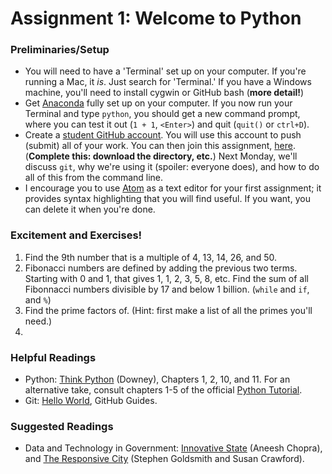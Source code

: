 # Assignment 1: Welcome to Python 

### Preliminaries/Setup
* You will need to have a 'Terminal' set up on your computer.  If you're running a Mac, it _is_.  Just search for 'Terminal.'  If you have a Windows machine, you'll need to install cygwin or GitHub bash (**more detail!**)
* Get [Anaconda](https://www.continuum.io/downloads) fully set up on your computer.  If you now run your Terminal and type `python`, you should get a new command prompt, where you can test it out (`1 + 1`, `<Enter>`) and quit (`quit()` or `ctrl+D`).
* Create a [student GitHub account](https://education.github.com/pack).  You will use this account to push (submit) all of your work.  You can then join this assignment, [here](https://classroom.github.com/classrooms/20690068-introduction-to-public-policy-30550-uc-harris).  (**Complete this: download the directory, etc.**)  Next Monday, we'll discuss `git`, why we're using it (spoiler: everyone does), and how to do all of this from the command line.
* I encourage you to use [Atom](atom.io) as a text editor for your first assignment; it provides syntax highlighting that you will find useful.  If you want, you can delete it when you're done.

### Excitement and Exercises!
1. Find the 9th number that is a multiple of 4, 13, 14, 26, and 50.
2. Fibonacci numbers are defined by adding the previous two terms.  Starting with 0 and 1, that gives 1, 1, 2, 3, 5, 8, etc.  Find the sum of all Fibonnacci numbers divisible by 17 and below 1 billion.  (`while` and `if`, and `%`)
3. Find the prime factors of.  (Hint: first make a list of all the primes you'll need.)
4. 

### Helpful Readings
* Python: [Think Python](http://proquestcombo.safaribooksonline.com.proxy.uchicago.edu/book/programming/python/9781449332006) (Downey), Chapters 1, 2, 10, and 11.  For an alternative take, consult chapters 1-5 of the official [Python Tutorial](https://docs.python.org/3/tutorial/index.html).
* Git: [Hello World](https://guides.github.com/activities/hello-world/), GitHub Guides.

### Suggested Readings
* Data and Technology in Government: [Innovative State](https://smile.amazon.com/Innovative-State-Aneesh-Chopra/dp/0802121349/) (Aneesh Chopra), and [The Responsive City](https://smile.amazon.com/Responsive-City-Communities-Data-Smart-Governance-ebook/dp/B00MQTIA3M/) (Stephen Goldsmith and Susan Crawford).
